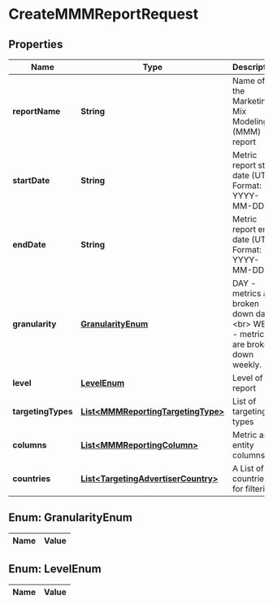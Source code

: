 

# CreateMMMReportRequest

## Properties

Name | Type | Description | Notes
------------ | ------------- | ------------- | -------------
**reportName** | **String** | Name of the Marketing Mix Modeling (MMM) report | 
**startDate** | **String** | Metric report start date (UTC). Format: YYYY-MM-DD | 
**endDate** | **String** | Metric report end date (UTC). Format: YYYY-MM-DD | 
**granularity** | [**GranularityEnum**](#GranularityEnum) | DAY - metrics are broken down daily.&lt;br&gt; WEEK - metrics are broken down weekly. | 
**level** | [**LevelEnum**](#LevelEnum) | Level of the report | 
**targetingTypes** | [**List&lt;MMMReportingTargetingType&gt;**](MMMReportingTargetingType.md) | List of targeting types | 
**columns** | [**List&lt;MMMReportingColumn&gt;**](MMMReportingColumn.md) | Metric and entity columns | 
**countries** | [**List&lt;TargetingAdvertiserCountry&gt;**](TargetingAdvertiserCountry.md) | A List of countries for filtering |  [optional]


## Enum: GranularityEnum

Name | Value
---- | -----


## Enum: LevelEnum

Name | Value
---- | -----




